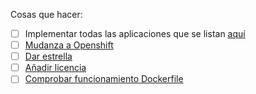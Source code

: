 Cosas que hacer:

* [ ] Implementar todas las aplicaciones que se listan [aquí](https://github.com/iblancasa/BackendSI2-IV/labels/Funci%C3%B3n%20a%20implementar)
* [ ] [Mudanza a Openshift](https://github.com/iblancasa/BackendSI2-IV/issues/77#issuecomment-69545274)
* [ ] [Dar estrella](https://github.com/iblancasa/BackendSI2-IV/issues/63)
* [ ] [Añadir licencia](https://github.com/iblancasa/BackendSI2-IV/issues/78)
* [ ] [Comprobar funcionamiento Dockerfile](https://github.com/iblancasa/BackendSI2-IV/issues/79)
